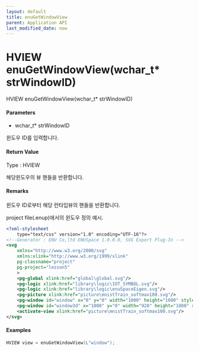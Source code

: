 ```yaml
---
layout: default
title: enuGetWindowView
parent: Application API
last_modified_date: now
---
```

# HVIEW enuGetWindowView\(wchar\_t\* strWindowID\)

HVIEW enuGetWindowView\(wchar\_t\* strWindowID\)

#### Parameters

* wchar\_t\* strWindowID

윈도우 ID를 입력합니다.

#### Return Value

Type : HVIEW

해당윈도우의 뷰 핸들을 반환합니다.

#### Remarks

윈도우 ID로부터 해당 런타입뷰의 핸들을 반환합니다.

project file\(.enup\)에서의 윈도우 정의 예시.

```xml
<?xml-stylesheet 
    type="text/css" version="1.0" encoding="UTF-16"?>
<!--Generator : ENU Co,ltd ENUSpace 1.0.0.0, SVG Export Plug-In -->
<svg 
    xmlns="http://www.w3.org/2000/svg"
    xmlns:xlink="http://www.w3.org/1999/xlink"
    pg-classname="project"
    pg-project="lesson5"
    > 
    <pg-global xlink:href="global\global.svg"/>
    <pg-logic xlink:href="library\logic\IOT_SYMBOL.svg"/>
    <pg-logic xlink:href="library\logic\enuSpaceEigen.svg"/>
    <pg-picture xlink:href="picture\mnistTrain_softmax100.svg"/>
    <pg-window id="window" x="0" y="0" width="1000" height="1080" style="2d view" border="Dialog Frame" xlink:href="picture\mnisttrain_10.svg"/>
    <pg-window id="window3d" x="1000" y="0" width="920" height="1080" style="3d view" border="Dialog Frame" xlink:href="picture\mnist3d.x3d"/>
    <activate-view xlink:href="picture\mnistTrain_softmax100.svg"/>
</svg>
```

#### Examples

```cpp
HVIEW view = enuGetWindowView(L"window");
```



